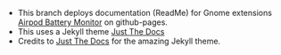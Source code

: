* This branch deploys documentation (ReadMe) for Gnome extensions [Airpod Battery Monitor](https://extensions.gnome.org/extension/6670/airpod-battery-monitor/) on github-pages.
* This uses a Jekyll theme [Just The Docs](https://just-the-docs.github.io/just-the-docs/)
* Credits to [Just The Docs](https://just-the-docs.github.io/just-the-docs/) for the amazing Jekyll theme.
